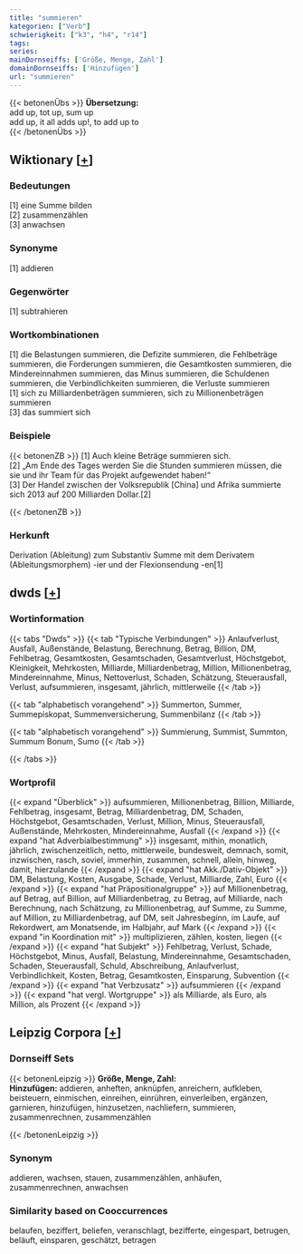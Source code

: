 ```yaml
---
title: "summieren"
kategorien: ["Verb"]
schwierigkeit: ["k3", "h4", "r14"]
tags:
series:
mainDornseiffs: ['Größe, Menge, Zahl']
domainDornseiffs: ['Hinzufügen']
url: "summieren"
---
```


{{< betonenÜbs >}}
**Übersetzung:**  
add up, tot up, sum up  
add up, it all adds up!, to add up  to  
{{< /betonenÜbs >}}

## Wiktionary [[+](https://de.wiktionary.org/wiki/summieren)]

### Bedeutungen
[1] eine Summe bilden  
[2] zusammenzählen  
[3] anwachsen  

### Synonyme
[1] addieren  

### Gegenwörter
[1] subtrahieren  

### Wortkombinationen
[1] die Belastungen summieren, die Defizite summieren, die Fehlbeträge summieren, die Forderungen summieren, die Gesamtkosten summieren, die Mindereinnahmen summieren, das Minus summieren, die Schuldenen summieren, die Verbindlichkeiten summieren, die Verluste summieren  
[1] sich zu Milliardenbeträgen summieren, sich zu Millionenbeträgen summieren  
[3] das summiert sich  

### Beispiele
{{< betonenZB >}}
[1] Auch kleine Beträge summieren sich.  
[2] „Am Ende des Tages werden Sie die Stunden summieren müssen, die sie und ihr Team für das Projekt aufgewendet haben!“  
[3] Der Handel zwischen der Volksrepublik [China] und Afrika summierte sich 2013 auf 200 Milliarden Dollar.[2]  

{{< /betonenZB >}}
### Herkunft
Derivation (Ableitung) zum Substantiv Summe mit dem Derivatem (Ableitungsmorphem) -ier und der Flexionsendung -en[1]  



## dwds [[+](https://www.dwds.de/wb/summieren)]

### Wortinformation
{{< tabs "Dwds" >}}
{{< tab "Typische Verbindungen" >}}
Anlaufverlust, Ausfall, Außenstände, Belastung, Berechnung, Betrag, Billion, DM, Fehlbetrag, Gesamtkosten, Gesamtschaden, Gesamtverlust, Höchstgebot, Kleinigkeit, Mehrkosten, Milliarde, Milliardenbetrag, Million, Millionenbetrag, Mindereinnahme, Minus, Nettoverlust, Schaden, Schätzung, Steuerausfall, Verlust, aufsummieren, insgesamt, jährlich, mittlerweile
{{< /tab >}}

{{< tab "alphabetisch vorangehend" >}}
Summerton, Summer, Summepiskopat, Summenversicherung, Summenbilanz
{{< /tab >}}

{{< tab "alphabetisch vorangehend" >}}
Summierung, Summist, Summton, Summum Bonum, Sumo
{{< /tab >}}

{{< /tabs >}}

### Wortprofil
{{< expand "Überblick" >}} aufsummieren, Millionenbetrag, Billion, Milliarde, Fehlbetrag, insgesamt, Betrag, Milliardenbetrag, DM, Schaden, Höchstgebot, Gesamtschaden, Verlust, Million, Minus, Steuerausfall, Außenstände, Mehrkosten, Mindereinnahme, Ausfall {{< /expand >}}
{{< expand "hat Adverbialbestimmung" >}} insgesamt, mithin, monatlich, jährlich, zwischenzeitlich, netto, mittlerweile, bundesweit, demnach, somit, inzwischen, rasch, soviel, immerhin, zusammen, schnell, allein, hinweg, damit, hierzulande {{< /expand >}}
{{< expand "hat Akk./Dativ-Objekt" >}} DM, Belastung, Kosten, Ausgabe, Schade, Verlust, Milliarde, Zahl, Euro {{< /expand >}}
{{< expand "hat Präpositionalgruppe" >}} auf Millionenbetrag, auf Betrag, auf Billion, auf Milliardenbetrag, zu Betrag, auf Milliarde, nach Berechnung, nach Schätzung, zu Millionenbetrag, auf Summe, zu Summe, auf Million, zu Milliardenbetrag, auf DM, seit Jahresbeginn, im Laufe, auf Rekordwert, am Monatsende, im Halbjahr, auf Mark {{< /expand >}}
{{< expand "in Koordination mit" >}} multiplizieren, zählen, kosten, liegen {{< /expand >}}
{{< expand "hat Subjekt" >}} Fehlbetrag, Verlust, Schade, Höchstgebot, Minus, Ausfall, Belastung, Mindereinnahme, Gesamtschaden, Schaden, Steuerausfall, Schuld, Abschreibung, Anlaufverlust, Verbindlichkeit, Kosten, Betrag, Gesamtkosten, Einsparung, Subvention {{< /expand >}}
{{< expand "hat Verbzusatz" >}} aufsummieren {{< /expand >}}
{{< expand "hat vergl. Wortgruppe" >}} als Milliarde, als Euro, als Million, als Prozent {{< /expand >}}

## Leipzig Corpora [[+](https://corpora.uni-leipzig.de/en/res?word=summieren&corpusId=deu_newscrawl-public_2018)]

### Dornseiff Sets
{{< betonenLeipzig >}}
**Größe, Menge, Zahl:**  
**Hinzufügen:** addieren, anheften, anknüpfen, anreichern, aufkleben, beisteuern, einmischen, einreihen, einrühren, einverleiben, ergänzen, garnieren, hinzufügen, hinzusetzen, nachliefern, summieren, zusammenrechnen, zusammenzählen  

{{< /betonenLeipzig >}}

### Synonym
addieren, wachsen, stauen, zusammenzählen, anhäufen, zusammenrechnen, anwachsen


### Similarity based on Cooccurrences
belaufen, beziffert, beliefen, veranschlagt, bezifferte, eingespart, betrugen, beläuft, einsparen, geschätzt, betragen

